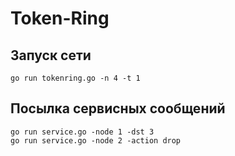 # Token-Ring

## Запуск сети
```
go run tokenring.go -n 4 -t 1
```

## Посылка сервисных сообщений
```
go run service.go -node 1 -dst 3
go run service.go -node 2 -action drop
```
